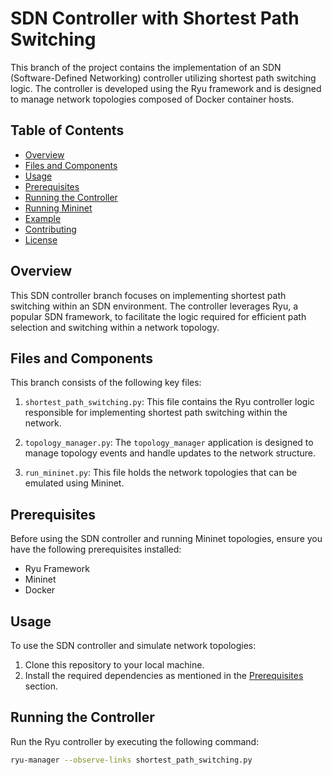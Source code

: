 # SDN Controller with Shortest Path Switching

This branch of the project contains the implementation of an SDN (Software-Defined Networking) controller utilizing shortest path switching logic. The controller is developed using the Ryu framework and is designed to manage network topologies composed of Docker container hosts.

## Table of Contents

- [Overview](#overview)
- [Files and Components](#files-and-components)
- [Usage](#usage)
- [Prerequisites](#prerequisites)
- [Running the Controller](#running-the-controller)
- [Running Mininet](#running-mininet)
- [Example](#example)
- [Contributing](#contributing)
- [License](#license)

## Overview

This SDN controller branch focuses on implementing shortest path switching within an SDN environment. The controller leverages Ryu, a popular SDN framework, to facilitate the logic required for efficient path selection and switching within a network topology.

## Files and Components

This branch consists of the following key files:

1. `shortest_path_switching.py`: This file contains the Ryu controller logic responsible for implementing shortest path switching within the network.

2. `topology_manager.py`: The `topology_manager` application is designed to manage topology events and handle updates to the network structure.

3. `run_mininet.py`: This file holds the network topologies that can be emulated using Mininet.

## Prerequisites

Before using the SDN controller and running Mininet topologies, ensure you have the following prerequisites installed:

- Ryu Framework
- Mininet
- Docker

## Usage

To use the SDN controller and simulate network topologies:

1. Clone this repository to your local machine.
2. Install the required dependencies as mentioned in the [Prerequisites](#prerequisites) section.

## Running the Controller

Run the Ryu controller by executing the following command:

```bash
ryu-manager --observe-links shortest_path_switching.py

